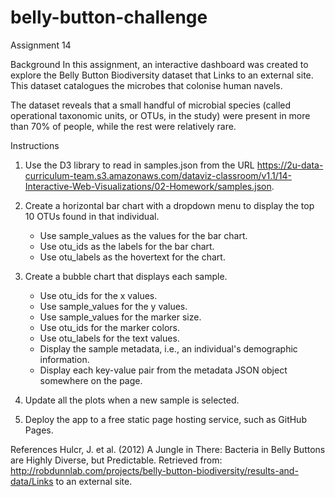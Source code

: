 # belly-button-challenge
Assignment 14

Background
In this assignment, an interactive dashboard was created to explore the Belly Button Biodiversity dataset that Links to an external site. This dataset catalogues the microbes that colonise human navels.

The dataset reveals that a small handful of microbial species (called operational taxonomic units, or OTUs, in the study) were present in more than 70% of people, while the rest were relatively rare.

Instructions

1. Use the D3 library to read in samples.json from the URL https://2u-data-curriculum-team.s3.amazonaws.com/dataviz-classroom/v1.1/14-Interactive-Web-Visualizations/02-Homework/samples.json.

2. Create a horizontal bar chart with a dropdown menu to display the top 10 OTUs found in that individual.
    - Use sample_values as the values for the bar chart.
    - Use otu_ids as the labels for the bar chart.
    - Use otu_labels as the hovertext for the chart.

3. Create a bubble chart that displays each sample.
    - Use otu_ids for the x values.
    - Use sample_values for the y values.
    - Use sample_values for the marker size.
    - Use otu_ids for the marker colors.
    - Use otu_labels for the text values.
    - Display the sample metadata, i.e., an individual's demographic information.
    - Display each key-value pair from the metadata JSON object somewhere on the page.


4. Update all the plots when a new sample is selected. 

5. Deploy the app to a free static page hosting service, such as GitHub Pages. 

References
Hulcr, J. et al. (2012) A Jungle in There: Bacteria in Belly Buttons are Highly Diverse, but Predictable. Retrieved from: http://robdunnlab.com/projects/belly-button-biodiversity/results-and-data/Links to an external site.


